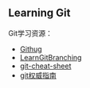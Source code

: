 Learning Git
------
Git学习资源：

- [Githug](https://github.com/Gazler/githug)
- [LearnGitBranching](https://learngitbranching.js.org)
- [git-cheat-sheet](https://www.git-tower.com/blog/git-cheat-sheet/)
- [git权威指南](http://www.worldhello.net/gotgit/)